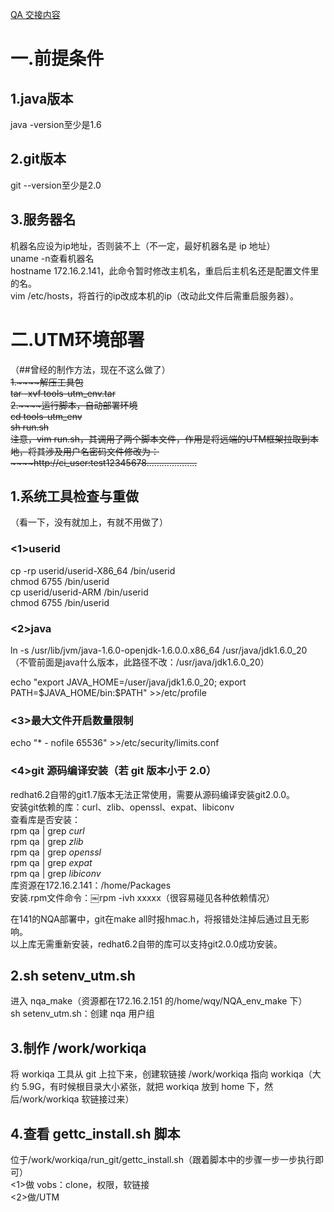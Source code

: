 [QA 交接内容](1.NQA-git%20%E7%AE%A1%E7%90%86)
 
# 一.前提条件

## 1.java版本

java -version至少是1.6
 
## 2.git版本

git --version至少是2.0
 
## 3.服务器名

机器名应设为ip地址，否则装不上（不一定，最好机器名是 ip 地址）  
uname -n查看机器名  
hostname 172.16.2.141，此命令暂时修改主机名，重启后主机名还是配置文件里的名。  
vim /etc/hosts，将首行的ip改成本机的ip（改动此文件后需重启服务器）。
    
# 二.UTM环境部署

（##曾经的制作方法，现在不这么做了）  
~~1.~~~~解压工具包~~  
~~tar -xvf tools-utm_env.tar~~  
~~2.~~~~运行脚本，自动部署环境~~  
~~cd tools-utm_env~~  
~~sh run.sh~~  
~~注意，~~~~vim run.sh~~~~，其调用了两个脚本文件，作用是将远端的~~~~UTM~~~~框架拉取到本地，将其涉及用户名密码文件修改为：~~~~http://ci_user:test12345678………………..~~
 
## 1.系统工具检查与重做

（看一下，没有就加上，有就不用做了）

### <1>userid

cp -rp userid/userid-X86_64 /bin/userid  
chmod 6755 /bin/userid  
cp userid/userid-ARM /bin/userid  
chmod 6755 /bin/userid
 
### <2>java

ln -s /usr/lib/jvm/java-1.6.0-openjdk-1.6.0.0.x86_64 /usr/java/jdk1.6.0_20  
（不管前面是java什么版本，此路径不改：/usr/java/jdk1.6.0_20）
 
echo "export JAVA_HOME=/user/java/jdk1.6.0_20; export PATH=\$JAVA_HOME/bin:\$PATH" >>/etc/profile
 
### <3>最大文件开启数量限制

echo "* - nofile 65536" >>/etc/security/limits.conf
 
### <4>git 源码编译安装（若 git 版本小于 2.0）

redhat6.2自带的git1.7版本无法正常使用，需要从源码编译安装git2.0.0。  
安装git依赖的库：curl、zlib、openssl、expat、libiconv  
查看库是否安装：  
rpm qa | grep *curl*  
rpm qa | grep *zlib*  
rpm qa | grep *openssl*  
rpm qa | grep *expat*  
rpm qa | grep *libiconv*  
库资源在172.16.2.141：/home/Packages  
安装.rpm文件命令：￼rpm -ivh xxxxx（很容易碰见各种依赖情况）
 
在141的NQA部署中，git在make all时报hmac.h，将报错处注掉后通过且无影响。  
以上库无需重新安装，redhat6.2自带的库可以支持git2.0.0成功安装。
   

## 2.sh setenv_utm.sh

进入 nqa_make（资源都在172.16.2.151 的/home/wqy/NQA_env_make 下）  
sh setenv_utm.sh：创建 nqa 用户组
   

## 3.制作 /work/workiqa

将 workiqa 工具从 git 上拉下来，创建软链接 /work/workiqa 指向 workiqa（大约 5.9G，有时候根目录大小紧张，就把 workiqa 放到 home 下，然后/work/workiqa 软链接过来）
   

## 4.查看 gettc_install.sh 脚本

位于/work/workiqa/run_git/gettc_install.sh（跟着脚本中的步骤一步一步执行即可）  
<1>做 vobs：clone，权限，软链接  
<2>做/UTM